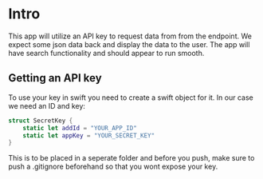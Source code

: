 # Intro
This app will utilize an API key to request data from from the endpoint. We expect some json data back and display the data to the user. The app will have search functionality and should appear to run smooth. 

## Getting an API key
To use your key in swift you need to create a swift object for it. In our case we need an ID and key:

```swift
struct SecretKey {
    static let addId = "YOUR_APP_ID"
    static let appKey = "YOUR_SECRET_KEY"
}
```

This is to be placed in a seperate folder and before you push, make sure to push a .gitignore beforehand so that you wont expose your key.
